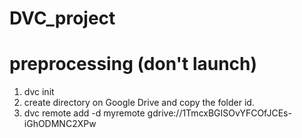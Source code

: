 # DVC_project

# preprocessing (don't launch)

1. dvc init
2. create directory on Google Drive and copy the folder id.
3. dvc remote add -d myremote gdrive://1TmcxBGISOvYFCOfJCEs-iGhODMNC2XPw
